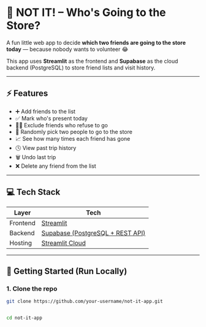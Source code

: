 # 🥤 NOT IT! – Who's Going to the Store?

A fun little web app to decide **which two friends are going to the store today** — because nobody wants to volunteer 😂

This app uses **Streamlit** as the frontend and **Supabase** as the cloud backend (PostgreSQL) to store friend lists and visit history.

---

## ⚡ Features

- ➕ Add friends to the list
- ✅ Mark who's present today
- 🙅‍♂️ Exclude friends who refuse to go
- 🎲 Randomly pick two people to go to the store
- 📈 See how many times each friend has gone
- 🕓 View past trip history
- 🗑️ Undo last trip
- ❌ Delete any friend from the list

---

## 💻 Tech Stack

| Layer | Tech |
|-------|------|
| Frontend | [Streamlit](https://streamlit.io) |
| Backend | [Supabase (PostgreSQL + REST API)](https://supabase.com) |
| Hosting | [Streamlit Cloud](https://streamlit.io/cloud) |

---

## 🚀 Getting Started (Run Locally)

### 1. Clone the repo
```bash
git clone https://github.com/your-username/not-it-app.git


cd not-it-app




